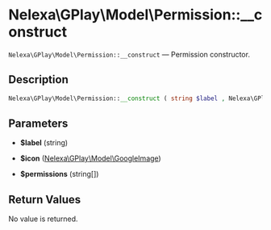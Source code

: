 # Nelexa\GPlay\Model\Permission::__construct
`Nelexa\GPlay\Model\Permission::__construct` — Permission constructor.

## Description
```php
Nelexa\GPlay\Model\Permission::__construct ( string $label , Nelexa\GPlay\Model\GoogleImage $icon , string[] $permissions )
```

## Parameters
* **$label** (string)  

* **$icon** ([Nelexa\GPlay\Model\GoogleImage](../GoogleImage/README.md))  

* **$permissions** (string[])  


## Return Values
No value is returned.
